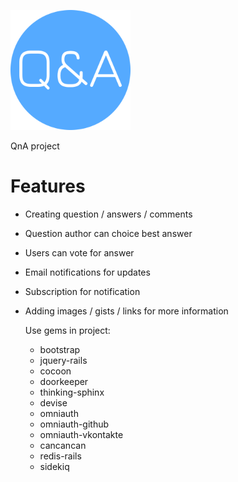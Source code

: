 ![QnA Logo](/app/assets/images/android-chrome-192x192.png "QnA Logo")

  QnA project

# Features

* Creating question / answers / comments
* Question author can choice best answer
* Users can vote for answer
* Email notifications for updates
* Subscription for notification
* Adding images / gists / links for more information

  Use gems in project:
  * bootstrap
  * jquery-rails
  * cocoon
  * doorkeeper
  * thinking-sphinx
  * devise
  * omniauth
  * omniauth-github
  * omniauth-vkontakte
  * cancancan
  * redis-rails
  * sidekiq

